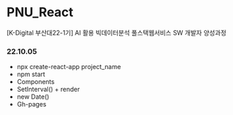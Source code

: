 # PNU_React
[K-Digital 부산대22-1기] AI 활용 빅데이터분석 풀스택웹서비스 SW 개발자 양성과정

### 22.10.05
+ npx create-react-app project_name
+ npm start
+ Components
+ SetInterval() + render
+ new Date()
+ Gh-pages
